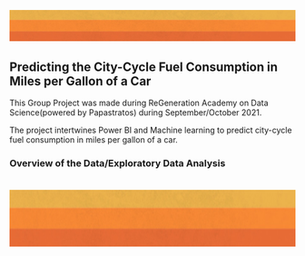 <html>

<p align="left"><img width="1000" height="auto" src="Images/header.PNG"></p>          

<body>

<p>



<h2>Predicting the City-Cycle Fuel Consumption in Miles per Gallon of a Car</h2>

This Group Project was made during ReGeneration Academy on Data Science(powered by Papastratos) during September/October 2021.

The project intertwines Power BI and Machine learning to predict city-cycle fuel consumption in miles per gallon of a car.

<h3> Overview of the Data/Exploratory Data Analysis

<br>
<br>
<p align="center"><kbd><img width="1000" height="100" src="Images/header.PNG"></kbd></p><br>                     
<br>
</body>
</html>
